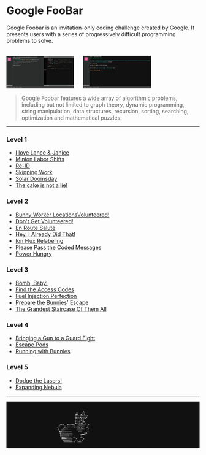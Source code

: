# Google FooBar

Google Foobar is an invitation-only coding challenge created by Google. 
It presents users with a series of progressively difficult 
programming problems to solve. 
<br><br>
<p>
    <img src="img/foobar-1.png" style="width:35%; margin-right:20px;" alt=""/>
    <img src="img/foobar-2.png" style="width:35%;" alt=""/>
</p>

> Google Foobar features a wide array of algorithmic problems, 
> including but not limited to graph theory, dynamic programming, 
> string manipulation, data structures, recursion, sorting, 
> searching, optimization and mathematical puzzles.

----

### Level 1
- [I love Lance & Janice](level-1/i-love-lance-and-janice)
- [Minion Labor Shifts](level-1/minion-labor-shifts)
- [Re-ID](level-1/re-id)
- [Skipping Work](level-1/skipping-work)
- [Solar Doomsday](level-1/solar-doomsday)
- [The cake is not a lie!](level-1/the-cake-is-not-a-lie)

### Level 2
- [Bunny Worker LocationsVolunteered!](level-2/bunny-worker-locations)
- [Don't Get Volunteered!](level-2/dont-get-volunteered)
- [En Route Salute](level-2/en-route-salute)
- [Hey, I Already Did That!](level-2/hey-i-already-did-that)
- [Ion Flux Relabeling](level-2/ion-flux-relabeling)
- [Please Pass the Coded Messages](level-2/please-pass-the-coded-messages)
- [Power Hungry](level-2/power-hungry)

### Level 3
- [Bomb, Baby!](level-3/bomb-baby)
- [Find the Access Codes](level-3/find-the-access-codes)
- [Fuel Injection Perfection](level-3/fuel-injection-perfection)
- [Prepare the Bunnies' Escape](level-3/prepare-the-bunnies-escape)
- [The Grandest Staircase Of Them All](level-3/the-grandest-staircase-of-them-all)

### Level 4
- [Bringing a Gun to a Guard Fight](level-4/bringing-a-gun-to-a-guard-fight)
- [Escape Pods](level-4/escape-pods)
- [Running with Bunnies](level-4/running-with-bunnies)

### Level 5
- [Dodge the Lasers!](level-5/dodge-the-lasers)
- [Expanding Nebula](level-5/expanding-nebula)

----

<p style="text-align:left">
  <img src="img/foobar-bunny.gif" alt=""/>
</p>